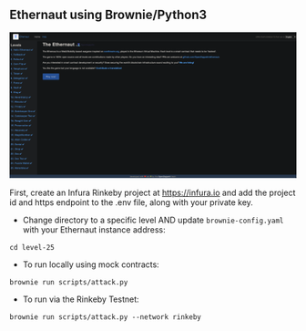 ## Ethernaut using Brownie/Python3

![Ethernaut](ethernaut.png)

First, create an Infura Rinkeby project at https://infura.io and add the project id and https endpoint to the .env file, along with your private key. 

* Change directory to a specific level AND update `brownie-config.yaml` with your Ethernaut instance address:

```
cd level-25
```

* To run locally using mock contracts:

```
brownie run scripts/attack.py
```

* To run via the Rinkeby Testnet:

```
brownie run scripts/attack.py --network rinkeby
```




